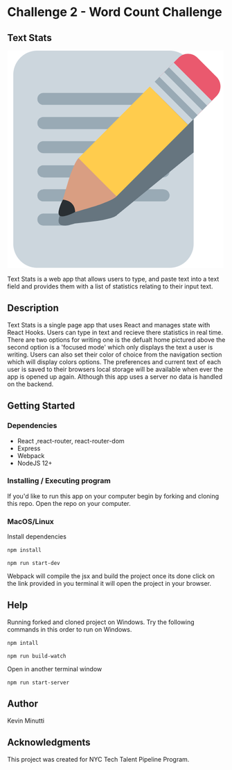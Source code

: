 # Challenge 2 - Word Count Challenge

## Text Stats

![alt text](https://github.com/K-minutti/TTP/blob/main/public/favicon.ico)

Text Stats is a web app that allows users to type, and paste text into a text field and provides them with a list of statistics relating to their input text.

## Description

Text Stats is a single page app that uses React and manages state with React Hooks. Users can type in text and recieve there statistics in real time. There are two options for writing one is the defualt home pictured above the second option is a 'focused mode' which only displays the text a user is writing. Users can also set their color of choice from the navigation section which will display colors options. The preferences and current text of each user is saved to their browsers local storage will be available when ever the app is opened up again.
Although this app uses a server no data is handled on the backend.

## Getting Started

### Dependencies

- React ,react-router, react-router-dom
- Express
- Webpack
- NodeJS 12+

### Installing / Executing program

If you'd like to run this app on your computer begin by forking and cloning this repo. Open the repo on your computer.

### MacOS/Linux

Install dependencies

```
npm install
```

```
npm run start-dev
```

Webpack will compile the jsx and build the project once its done click on the link provided in you terminal it will open the project in your browser.

## Help

Running forked and cloned project on Windows. Try the following commands in this order to run on Windows.

```
npm intall
```

```
npm run build-watch
```

Open in another terminal window

```
npm run start-server
```

## Author

Kevin Minutti

## Acknowledgments

This project was created for NYC Tech Talent Pipeline Program.
